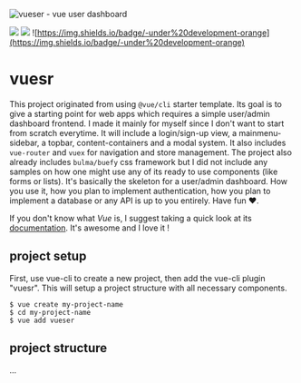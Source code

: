 ![vueser - vue user dashboard](https://raw.githubusercontent.com/turbopasi/vue-user-dashboard/master/readme/header-logo.png)

![](https://img.shields.io/badge/-Vue-green)  ![](https://img.shields.io/badge/made%20with-%E2%9D%A4-red) ![https://img.shields.io/badge/-under%20development-orange](https://img.shields.io/badge/-under%20development-orange)

# vuesr
This project originated from using `@vue/cli` starter template. Its goal is to give a starting point for web apps which requires a simple user/admin dashboard frontend. I made it mainly for myself since I don't want to start from scratch everytime. It will include a login/sign-up view, a mainmenu-sidebar, a topbar, content-containers and a modal system. It also includes `vue-router` and `vuex` for navigation and store management. The project also already includes `bulma/buefy` css framework but I did not include any samples on how one might use any of its ready to use components (like forms or lists). It's basically the skeleton for a user/admin dashboard. How you use it, how you plan to implement authentication, how you plan to implement a database or any API is up to you entirely. Have fun ❤.

If you don't know what *Vue* is, I suggest taking a quick look at its [documentation](https://vuejs.org/v2/guide/). It's awesome and I love it !

## project setup
First, use vue-cli to create a new project, then add the vue-cli plugin "vuesr". This will setup a project structure with all necessary components.

```
$ vue create my-project-name
$ cd my-project-name
$ vue add vueser
```

## project structure
...
